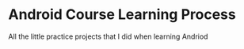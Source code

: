# Android Course Learning Process
All the little practice projects that I did when learning Andriod
